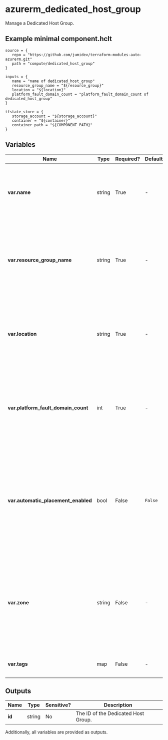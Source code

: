 # azurerm_dedicated_host_group

Manage a Dedicated Host Group.

## Example minimal component.hclt

```hcl
source = {
   repo = "https://github.com/jumidev/terraform-modules-auto-azurerm.git" 
   path = "compute/dedicated_host_group" 
}

inputs = {
   name = "name of dedicated_host_group" 
   resource_group_name = "${resource_group}" 
   location = "${location}" 
   platform_fault_domain_count = "platform_fault_domain_count of dedicated_host_group" 
}

tfstate_store = {
   storage_account = "${storage_account}" 
   container = "${container}" 
   container_path = "${COMPONENT_PATH}" 
}

```

## Variables

| Name | Type | Required? |  Default  |  Description |
| ---- | ---- | --------- |  ----------- | ----------- |
| **var.name** | string | True | -  |  Specifies the name of the Dedicated Host Group. Changing this forces a new resource to be created. | 
| **var.resource_group_name** | string | True | -  |  Specifies the name of the resource group the Dedicated Host Group is located in. Changing this forces a new resource to be created. | 
| **var.location** | string | True | -  |  The Azure location where the Dedicated Host Group exists. Changing this forces a new resource to be created. | 
| **var.platform_fault_domain_count** | int | True | -  |  The number of fault domains that the Dedicated Host Group spans. Changing this forces a new resource to be created. | 
| **var.automatic_placement_enabled** | bool | False | `False`  |  Would virtual machines or virtual machine scale sets be placed automatically on this Dedicated Host Group? Defaults to `false`. Changing this forces a new resource to be created. | 
| **var.zone** | string | False | -  |  Specifies the Availability Zone in which this Dedicated Host Group should be located. Changing this forces a new Dedicated Host Group to be created. | 
| **var.tags** | map | False | -  |  A mapping of tags to assign to the resource. | 



## Outputs

| Name | Type | Sensitive? | Description |
| ---- | ---- | --------- | --------- |
| **id** | string | No  | The ID of the Dedicated Host Group. | 

Additionally, all variables are provided as outputs.
